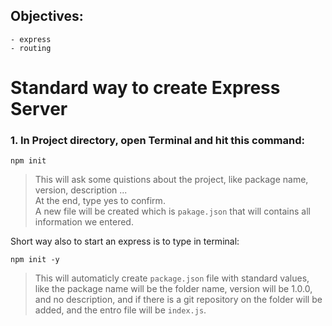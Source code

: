 ## Objectives:

    - express
    - routing

# Standard way to create Express Server

### 1. In Project directory, open Terminal and hit this command:

``` npm init ```

> This will ask some quistions about the project, like package name, version, description ...<br>At the end, type yes to confirm.<br>A new file will be created which is ``` pakage.json ``` that will contains all information we entered.

Short way also to start an express is to type in terminal:

``` npm init -y ```

> This will automaticly create ``` package.json ``` file with standard values, like the package name will be the folder name, version will be 1.0.0, and no description, and if there is a git repository on the folder will be added, and the entro file will be ``` index.js ```.

